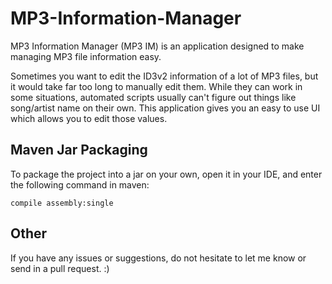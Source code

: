 # MP3-Information-Manager

MP3 Information Manager (MP3 IM) is an application designed to make managing MP3 file information easy.

Sometimes you want to edit the ID3v2 information of a lot of MP3 files, but it would take far too long to manually edit them.
While they can work in some situations, automated scripts usually can't figure out things like song/artist name on their own.
This application gives you an easy to use UI which allows you to edit those values. 

## Maven Jar Packaging
To package the project into a jar on your own, open it in your IDE, and enter the following command in maven:

```
compile assembly:single
```

## Other
If you have any issues or suggestions, do not hesitate to let me know or send in a pull request. :)

